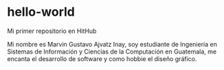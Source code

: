 # hello-world
Mi primer repositorio en HitHub

Mi nombre es Marvin Gustavo Ajvatz Inay,
soy estudiante de Ingeniería en Sistemas de Información y Ciencias de la Computación en Guatemala,
me encanta el desarrollo de software y como hobbie el diseño gráfico.


